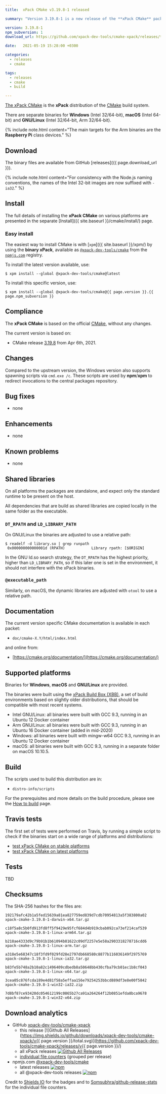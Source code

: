 ```yaml
---
title:  xPack CMake v3.19.8-1 released

summary: "Version 3.19.8-1 is a new release of the **xPack CMake** package, following the CMake release."

version: 3.19.8-1
npm_subversion: 1
download_url: https://github.com/xpack-dev-tools/cmake-xpack/releases/tag/v3.19.8-1/

date:   2021-05-19 15:28:00 +0300

categories:
  - releases
  - cmake

tags:
  - releases
  - cmake
  - build

---
```


[The xPack CMake](https://xpack.github.io/cmake/)
is the **xPack** distribution of the
[CMake](https://cmake.org) build system.

There are separate binaries for **Windows** (Intel 32/64-bit),
**macOS** (Intel 64-bit) and **GNU/Linux** (Intel 32/64-bit, Arm 32/64-bit).

{% include note.html content="The main targets for the Arm binaries
are the **Raspberry Pi** class devices." %}

## Download

The binary files are available from GitHub [releases]({{ page.download_url }}).

{% include note.html content="For consistency with the Node.js naming
conventions, the names of the Intel 32-bit images are now suffixed with
`-ia32`." %}

## Install

The full details of installing the **xPack CMake** on various platforms
are presented in the separate
[Install]({{ site.baseurl }}/cmake/install/) page.

### Easy install

The easiest way to install CMake is with
[`xpm`]({{ site.baseurl }}/xpm/)
by using the **binary xPack**, available as
[`@xpack-dev-tools/cmake`](https://www.npmjs.com/package/@xpack-dev-tools/cmake)
from the [`npmjs.com`](https://www.npmjs.com) registry.

To install the latest version available, use:

```console
$ xpm install --global @xpack-dev-tools/cmake@latest
```

To install this specific version, use:

```console
$ xpm install --global @xpack-dev-tools/cmake@{{ page.version }}.{{ page.npm_subversion }}
```

## Compliance

The **xPack CMake** is based on the official
[CMake](https://cmake.org),
without any changes.

The current version is based on:

- CMake release
[3.19.8](https://github.com/Kitware/CMake/releases/tag/v3.19.8/)
from Apr 6th, 2021.

## Changes

Compared to the upstream version, the Windows version also supports
spawning scripts via `cmd.exe /c`. These scripts are used by **npm**/**xpm**
to redirect invocations to the central packages repository.

## Bug fixes

- none

## Enhancements

- none

## Known problems

- none

## Shared libraries

On all platforms the packages are standalone, and expect only the standard
runtime to be present on the host.

All dependencies that are build as shared libraries are copied locally in the
same folder as the executable.

### `DT_RPATH` and `LD_LIBRARY_PATH`

On GNU/Linux the binaries are adjusted to use a relative path:

```console
$ readelf -d library.so | grep runpath
 0x000000000000001d (RPATH)            Library rpath: [$ORIGIN]
```

In the GNU ld.so search strategy, the `DT_RPATH` has
the highest priority, higher than `LD_LIBRARY_PATH`, so if this later one
is set in the environment, it should not interfere with the xPack binaries.

### `@executable_path`

Similarly, on macOS, the dynamic libraries are adjusted with `otool` to use a
relative path.

## Documentation

The current version specific CMake documentation is available in each packet:

- `doc/cmake-X.Y/html/index.html`

and online from:

- [https://cmake.org/documentation/](https://cmake.org/documentation/)

## Supported platforms

Binaries for **Windows**, **macOS** and **GNU/Linux** are provided.

The binaries were built using the
[xPack Build Box (XBB)](https://github.com/xpack/xpack-build-box), a set
of build environments based on slightly older distributions, that should be
compatible with most recent systems.

- Intel GNU/Linux: all binaries were built with GCC 9.3, running in an
  Ubuntu 12 Docker container
- Arm GNU/Linux: all binaries were built with GCC 9.3, running in an
  Ubuntu 16 Docker container (added in mid-2020)
- Windows: all binaries were built with mingw-w64 GCC 9.3, running in an
  Ubuntu 12 Docker container
- macOS: all binaries were built with GCC 9.3, running in a separate
  folder on macOS 10.10.5.

## Build

The scripts used to build this distribution are in:

- `distro-info/scripts`

For the prerequisites and more details on the build procedure, please see the
[How to build](https://github.com/xpack-dev-tools/cmake-xpack/blob/xpack/README-BUILD.md) page.

## Travis tests

The first set of tests were performed on Travis, by running
a simple script to check if the binaries start on a wide range of
platforms and distributions:

- [test xPack CMake on stable platforms](https://travis-ci.com/github/xpack-dev-tools/cmake-xpack/builds/226305413)
- [test xPack CMake on latest platforms](https://travis-ci.com/github/xpack-dev-tools/cmake-xpack/builds/226305446)

## Tests

TBD

## Checksums

The SHA-256 hashes for the files are:

```console
192179afc42b1a5fed15639a81ea827759ed839d7cdb70954813a5f383800a02
xpack-cmake-3.19.8-1-darwin-x64.tar.gz

c18f5a8c5b0fd913fd8ff5f9429e95fcf684d4b919cbab092ca73ef214caf539
xpack-cmake-3.19.8-1-linux-arm64.tar.gz

b218ae4333d9c79b91b1b61094b81622c09df2257e5e58a2903318278716cdd6
xpack-cmake-3.19.8-1-linux-arm.tar.gz

a318e5e68347c18f3fd9f029fd28e2797db668580c8877b116036149f2975769
xpack-cmake-3.19.8-1-linux-ia32.tar.gz

b83fe5b748a2b10a82c1496409cdbedb8a50648bb430cfba79cb01ec1b8cf043
xpack-cmake-3.19.8-1-linux-x64.tar.gz

3cea05c876fcda189e4d81f58a5effaa156e79254253bbcd889df3e8e00f5842
xpack-cmake-3.19.8-1-win32-ia32.zip

7d8bf87ce93420dc054612199c0865b27ca91a264264f12b0851efda8bca9678
xpack-cmake-3.19.8-1-win32-x64.zip
```

## Download analytics

- GitHub [xpack-dev-tools/cmake-xpack](https://github.com/xpack-dev-tools/cmake-xpack/)
  - this release [![Github All Releases](https://img.shields.io/github/downloads/xpack-dev-tools/cmake-xpack/v{{ page.version }}/total.svg)](https://github.com/xpack-dev-tools/cmake-xpack/releases/v{{ page.version }}/)
  - all xPack releases [![Github All Releases](https://img.shields.io/github/downloads/xpack-dev-tools/cmake-xpack/total.svg)](https://github.com/xpack-dev-tools/cmake-xpack/releases/)
  - [individual file counters](https://somsubhra.github.io/github-release-stats/?username=xpack-dev-tools&repository=cmake-xpack) (grouped per release)
- npmjs.com [@xpack-dev-tools/cmake](https://www.npmjs.com/package/@xpack-dev-tools/cmake)
  - latest releases [![npm](https://img.shields.io/npm/dw/@xpack-dev-tools/cmake.svg)](https://www.npmjs.com/package/@xpack-dev-tools/cmake/)
  - all @xpack-dev-tools releases [![npm](https://img.shields.io/npm/dt/@xpack-dev-tools/cmake.svg)](https://www.npmjs.com/package/@xpack-dev-tools/cmake/)

Credit to [Shields IO](https://shields.io) for the badges and to
[Somsubhra/github-release-stats](https://github.com/Somsubhra/github-release-stats)
for the individual file counters.
